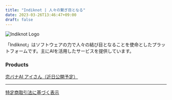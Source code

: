 ```yaml
---
title: "Indiknot | 人々の繋ぎ目となる"
date: 2023-03-26T13:46:47+09:00
draft: false
---
```


![Indiknot Logo](/images/indiknot-logo-with-name-side.png)

「Indiknot」はソフトウェアの力で人々の結び目となることを使命としたプラットフォームです。主にAIを活用したサービスを提供しています。

### Products

[恋バナAI アイさん（近日公開予定）](posts/product-koibana-ai)

---
[特定商取引法に基づく表示](/posts/transaction-info)